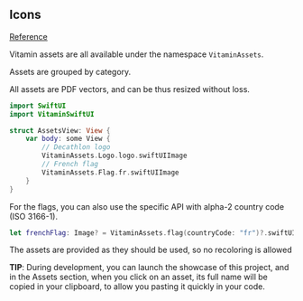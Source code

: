 ## Icons
[Reference](https://www.figma.com/file/Fi9WjIkuax79ujCAjvyoHj/Vitamin---Assets-v0?node-id=0%3A1)

Vitamin assets are all available under the namespace `VitaminAssets`.

Assets are grouped by category.

All assets are PDF vectors, and can be thus resized without loss.

```swift
import SwiftUI
import VitaminSwiftUI

struct AssetsView: View {
    var body: some View {
        // Decathlon logo
        VitaminAssets.Logo.logo.swiftUIImage
        // French flag
        VitaminAssets.Flag.fr.swiftUIImage
    }
}
```

For the flags, you can also use the specific API with alpha-2 country code (ISO 3166-1).
```swift
let frenchFlag: Image? = VitaminAssets.flag(countryCode: "fr")?.swiftUIImage
```

The assets are provided as they should be used, so no recoloring is allowed

**TIP**: During development, you can launch the showcase of this project, and in the Assets section, when you click on an asset, its full name will be copied in your clipboard, to allow you pasting it quickly in your code.
